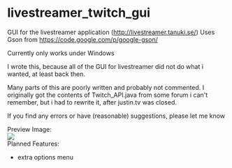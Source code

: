livestreamer_twitch_gui
=======================
GUI for the livestreamer application (http://livestreamer.tanuki.se/)
Uses Gson from https://code.google.com/p/google-gson/

Currently only works under Windows

I wrote this, because all of the GUI for livestreamer did not do what i wanted, at least back then.

Many parts of this are poorly written and probably not commented.
I originally got the contents of Twitch_API.java from some forum i can't remember, 
but i had to rewrite it, after justin.tv was closed.

If you find any errors or have (reasonable) suggestions, please let me know


Preview Image:<br>
<img width="auto" height="auto" src="https://github.com/westerwave/livestreamer_twitch_gui/blob/master/preview.png"></img>
<br>
Planned Features:<br>
- extra options menu
